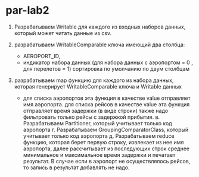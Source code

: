 # par-lab2

1. Разрабатываем Writable для каждого из входных наборов данных, который может читать данные из csv.

2. разрабатываем WritableComparable ключа имеющий два столбца: 
   - AEROPORT_ID, 
   - индикатор набора данных (для набора данных с аэропортом = 0 , для перелетов = 1) сортировка по умолчанию по двум столбцам

3. разрабатываем map функцию для каждого из набора данных, которая генерирует WritableComparable ключа и Writable данных
   - для списка аэропортов эта функция в качестве value отправляет имя аэропорта.
   для списка рейсов в качестве value эта функция отправляет время задержки (в
   виде строки)
   также надо фильтровать только рейсы с задержкой прибытия.
   в. Разрабатываем Partitioner, который учитывает только код аэропорта
   г. Разрабатываем GroupingComparatorClass, который учитывает только код
   аэропорта
   д. Разрабатываем reduce функцию, которая берет первую строку, извлекает из
   нее имя аэропорта, далее рассчитывает из последующих строк среднее
   минимальное и максимальное время задержки и печатает результат.
   В случае если в аэропорт не осуществлялось рейсов, то запись в результат
   добавлять не надо.
